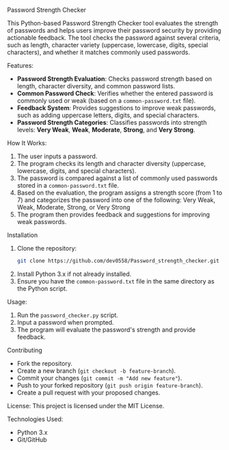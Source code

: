 

Password Strength Checker

This Python-based Password Strength Checker tool evaluates the strength of passwords and helps users improve their password security by providing actionable feedback. The tool checks the password against several criteria, such as length, character variety (uppercase, lowercase, digits, special characters), and whether it matches commonly used passwords.

Features:
- **Password Strength Evaluation**: Checks password strength based on length, character diversity, and common password lists.
- **Common Password Check**: Verifies whether the entered password is commonly used or weak (based on a `common-password.txt` file).
- **Feedback System**: Provides suggestions to improve weak passwords, such as adding uppercase letters, digits, and special characters.
- **Password Strength Categories**: Classifies passwords into strength levels: **Very Weak**, **Weak**, **Moderate**, **Strong**, and **Very Strong**.

How It Works:
1. The user inputs a password.
2. The program checks its length and character diversity (uppercase, lowercase, digits, and special characters).
3. The password is compared against a list of commonly used passwords stored in a `common-password.txt` file.
4. Based on the evaluation, the program assigns a strength score (from 1 to 7) and categorizes the password into one of the following: Very Weak, Weak, Moderate, Strong, or Very Strong
5. The program then provides feedback and suggestions for improving weak passwords.

Installation
1. Clone the repository:
   ```bash
   git clone https://github.com/dev0558/Password_strength_checker.git
   ```
2. Install Python 3.x if not already installed.
3. Ensure you have the `common-password.txt` file in the same directory as the Python script.

Usage:
1. Run the `password_checker.py` script.
2. Input a password when prompted.
3. The program will evaluate the password's strength and provide feedback.

Contributing
- Fork the repository.
- Create a new branch (`git checkout -b feature-branch`).
- Commit your changes (`git commit -m "Add new feature"`).
- Push to your forked repository (`git push origin feature-branch`).
- Create a pull request with your proposed changes.

License:
This project is licensed under the MIT License.



Technologies Used:
- Python 3.x
- Git/GitHub

